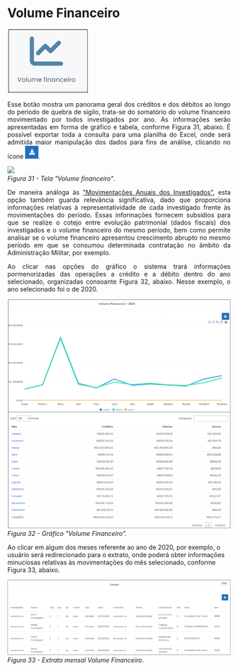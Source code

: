 # Volume Financeiro

![](img/VolumeFinanceiro.png)<br>

<p style="text-align: justify;">Esse botão mostra um panorama geral dos créditos e dos débitos ao longo do período de quebra de sigilo, trata-se do somatório do volume financeiro movimentado por todos investigados por ano. As informações serão apresentadas em forma de gráfico e tabela, conforme Figura 31, abaixo. É possível exportar toda a consulta para uma planilha do Excel, onde será admitida maior manipulação dos dados para fins de análise, clicando no ícone  <img src="../img/Download.png" width="30px">.</p></p>

![](img/VolumeFinanceiroGráfico.png)<br>
*Figura 31 - Tela "Volume financeiro"*. <br>

<p style="text-align: justify;">De maneira análoga às <a href="../Página06/">"Movimentações Anuais dos Investigados"</a>, esta opção também guarda relevância significativa, dado que proporciona informações relativas à representatividade de cada investigado frente às movimentações do período. Essas informações fornecem subsídios para que se realize o cotejo entre evolução patrimonial (dados fiscais) dos investigados e o volume financeiro do mesmo período, bem como permite analisar se o volume financeiro apresentou crescimento abrupto no mesmo período em que se consumou determinada contratação no âmbito da Administração Militar, por exemplo. </p>

<p style="text-align: justify;">Ao clicar nas opções do gráfico o sistema trará informações pormenorizadas das operações a crédito e a débito dentro do ano selecionado, organizadas consoante Figura 32, abaixo. Nesse exemplo, o ano selecionado foi o de 2020. </p>

![](img/VolumeFinanceiro2020.png)<br>
*Figura 32 - Gráfico "Volume Financeiro".* <br>

Ao clicar em algum dos meses referente ao ano de 2020, por exemplo, o usuário será redirecionado para o extrato, onde poderá obter informações minuciosas relativas às movimentações do mês selecionado, conforme Figura 33, abaixo. 

![](img/ExtratoBarra.png)<br>
*Figura 33 - Extrato mensal Volume Financeiro*. <br>